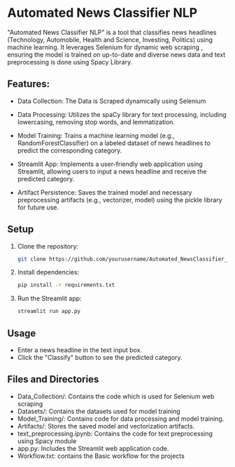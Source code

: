 # Automated News Classifier NLP

"Automated News Classifier NLP" is a tool that classifies news headlines (Technology, Automobile, Health and Science, Investing, Politics) using machine learning. It leverages Selenium for dynamic web scraping , ensuring the model is trained on up-to-date and diverse news data and text preprocessing is done using Spacy Library.

## Features:

- Data Collection: The Data is Scraped dynamically using Selenium

- Data Processing: Utilizes the spaCy library for text processing, including lowercasing, removing stop words, and lemmatization.

- Model Training: Trains a machine learning model (e.g., RandomForestClassifier) on a labeled dataset of news headlines to predict the corresponding category.

- Streamlit App: Implements a user-friendly web application using Streamlit, allowing users to input a news headline and receive the predicted category.

- Artifact Persistence: Saves the trained model and necessary preprocessing artifacts (e.g., vectorizer, model) using the pickle library for future use.

## Setup

1. Clone the repository:

   ```bash
   git clone https://github.com/yourusername/Automated_NewsClassifier_NLP.git

2. Install dependencies:
   
   ```bash
   pip install -r requirements.txt

3. Run the Streamlit app:

   ```bash
   streamlit run app.py

## Usage

- Enter a news headline in the text input box.
- Click the "Classify" button to see the predicted category.

## Files and Directories

- Data_Collection/: Contains the code which is used for Selenium web scraping
- Datasets/: Contains the datasets used for model training
- Model_Training/: Contains code for data processing and model training.
- Artifacts/: Stores the saved model and vectorization artifacts.
- text_preprocessing.ipynb: Contains the code for text preprocessing using Spacy module
- app.py: Includes the Streamlit web application code.
- Workflow.txt: contains the Basic workflow for the projects
